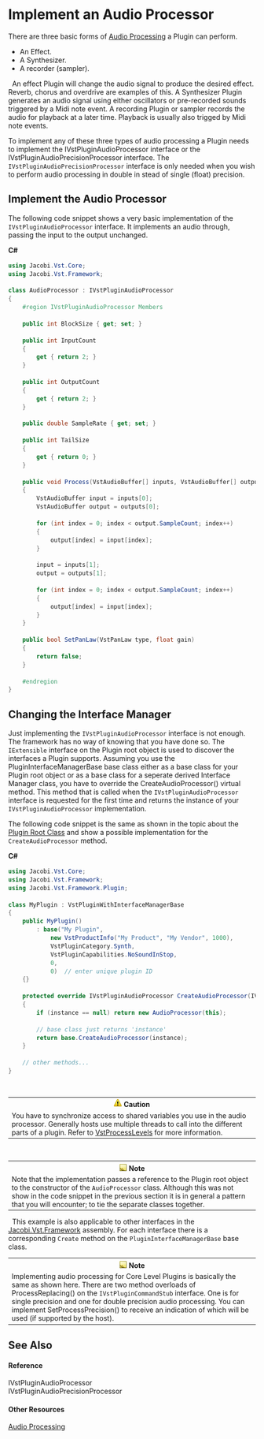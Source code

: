 # Implement an Audio Processor

There are three basic forms of <a href="1977452f-9b2d-4d4f-a93c-768ab2ede63e">Audio Processing</a> a Plugin can perform.
&nbsp;<ul><li>An Effect.</li><li>A Synthesizer.</li><li>A recorder (sampler).</li></ul>&nbsp;
An effect Plugin will change the audio signal to produce the desired effect. Reverb, chorus and overdrive are examples of this. A Synthesizer Plugin generates an audio signal using either oscillators or pre-recorded sounds triggered by a Midi note event. A recording Plugin or sampler records the audio for playback at a later time. Playback is usually also trigged by Midi note events.


To implement any of these three types of audio processing a Plugin needs to implement the IVstPluginAudioProcessor interface or the IVstPluginAudioPrecisionProcessor interface. The `IVstPluginAudioPrecisionProcessor` interface is only needed when you wish to perform audio processing in double in stead of single (float) precision.



## Implement the Audio Processor

The following code snippet shows a very basic implementation of the `IVstPluginAudioProcessor` interface. It implements an audio through, passing the input to the output unchanged.


**C#**<br />
``` C#
using Jacobi.Vst.Core;
using Jacobi.Vst.Framework;

class AudioProcessor : IVstPluginAudioProcessor
{
    #region IVstPluginAudioProcessor Members

    public int BlockSize { get; set; }

    public int InputCount
    {
        get { return 2; }
    }

    public int OutputCount
    {
        get { return 2; }
    }

    public double SampleRate { get; set; }

    public int TailSize
    {
        get { return 0; }
    }

    public void Process(VstAudioBuffer[] inputs, VstAudioBuffer[] outputs)
    {
        VstAudioBuffer input = inputs[0];
        VstAudioBuffer output = outputs[0];

        for (int index = 0; index < output.SampleCount; index++)
        {
            output[index] = input[index];
        }

        input = inputs[1];
        output = outputs[1];

        for (int index = 0; index < output.SampleCount; index++)
        {
            output[index] = input[index];
        }
    }

    public bool SetPanLaw(VstPanLaw type, float gain)
    {
        return false;
    }

    #endregion
}
```


## Changing the Interface Manager

Just implementing the `IVstPluginAudioProcessor` interface is not enough. The framework has no way of knowing that you have done so. The `IExtensible` interface on the Plugin root object is used to discover the interfaces a Plugin supports. Assuming you use the PluginInterfaceManagerBase base class either as a base class for your Plugin root object or as a base class for a seperate derived Interface Manager class, you have to override the CreateAudioProcessor() virtual method. This method that is called when the `IVstPluginAudioProcessor` interface is requested for the first time and returns the instance of your `IVstPluginAudioProcessor` implementation.


The following code snippet is the same as shown in the topic about the <a href="62feac6e-0c75-4ef8-8703-fb970f81280b">Plugin Root Class</a> and show a possible implementation for the `CreateAudioProcessor` method.


**C#**<br />
``` C#
using Jacobi.Vst.Core;
using Jacobi.Vst.Framework;
using Jacobi.Vst.Framework.Plugin;

class MyPlugin : VstPluginWithInterfaceManagerBase
{
    public MyPlugin()
        : base("My Plugin", 
            new VstProductInfo("My Product", "My Vendor", 1000),
            VstPluginCategory.Synth, 
            VstPluginCapabilities.NoSoundInStop, 
            0, 
            0)  // enter unique plugin ID
    {}

    protected override IVstPluginAudioProcessor CreateAudioProcessor(IVstPluginAudioProcessor instance)
    {
        if (instance == null) return new AudioProcessor(this);

        // base class just returns 'instance'
        return base.CreateAudioProcessor(instance);
    }

    // other methods...
}
```
&nbsp;<table><tr><th>![Caution](media/AlertCaution.png) Caution</th></tr><tr><td>
You have to synchronize access to shared variables you use in the audio processor. Generally hosts use multiple threads to call into the different parts of a plugin. Refer to <a href="T_Jacobi_Vst_Core_VstProcessLevels">VstProcessLevels</a> for more information.</td></tr></table>&nbsp;
&nbsp;<table><tr><th>![Note](media/AlertNote.png) Note</th></tr><tr><td>
Note that the implementation passes a reference to the Plugin root object to the constructor of the `AudioProcessor` class. Although this was not show in the code snippet in the previous section it is in general a pattern that you will encounter; to tie the separate classes together.</td></tr></table>&nbsp;
This example is also applicable to other interfaces in the <a href="bf34ecc4-5cd1-4770-86fe-2cda55f05823">Jacobi.Vst.Framework</a> assembly. For each interface there is a corresponding `Create` method on the `PluginInterfaceManagerBase` base class.
&nbsp;<table><tr><th>![Note](media/AlertNote.png) Note</th></tr><tr><td>
Implementing audio processing for Core Level Plugins is basically the same as shown here. There are two method overloads of ProcessReplacing() on the `IVstPluginCommandStub` interface. One is for single precision and one for double precision audio processing. You can implement SetProcessPrecision() to receive an indication of which will be used (if supported by the host).</td></tr></table>

## See Also


#### Reference
IVstPluginAudioProcessor<br />IVstPluginAudioPrecisionProcessor<br />

#### Other Resources
<a href="1977452f-9b2d-4d4f-a93c-768ab2ede63e">Audio Processing</a><br />